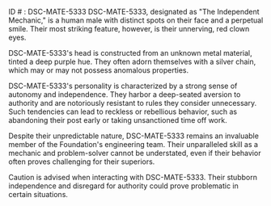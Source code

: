 ID # : DSC-MATE-5333
DSC-MATE-5333, designated as "The Independent Mechanic," is a human male with distinct spots on their face and a perpetual smile. Their most striking feature, however, is their unnerving, red clown eyes. 

DSC-MATE-5333's head is constructed from an unknown metal material, tinted a deep purple hue. They often adorn themselves with a silver chain, which may or may not possess anomalous properties.

DSC-MATE-5333's personality is characterized by a strong sense of autonomy and independence. They harbor a deep-seated aversion to authority and are notoriously resistant to rules they consider unnecessary. Such tendencies can lead to reckless or rebellious behavior, such as abandoning their post early or taking unsanctioned time off work.

Despite their unpredictable nature, DSC-MATE-5333 remains an invaluable member of the Foundation's engineering team. Their unparalleled skill as a mechanic and problem-solver cannot be understated, even if their behavior often proves challenging for their superiors.

Caution is advised when interacting with DSC-MATE-5333. Their stubborn independence and disregard for authority could prove problematic in certain situations.